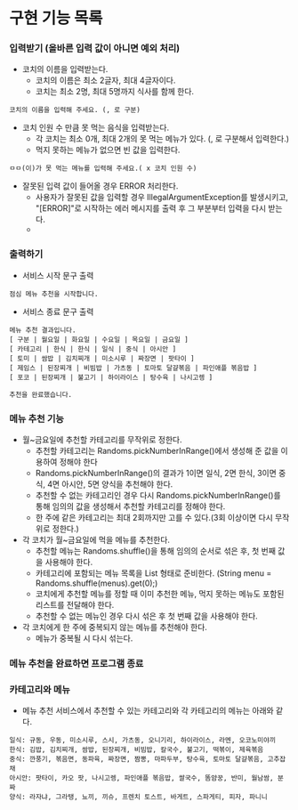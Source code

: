 # 구현 기능 목록

### 입력받기 (올바른 입력 값이 아니면 예외 처리)

- 코치의 이름을 입력받는다.
    - 코치의 이름은 최소 2글자, 최대 4글자이다.
    - 코치는 최소 2명, 최대 5명까지 식사를 함께 한다.

```
코치의 이름을 입력해 주세요. (, 로 구분)
```

- 코치 인원 수 만큼 못 먹는 음식을 입력받는다.
    - 각 코치는 최소 0개, 최대 2개의 못 먹는 메뉴가 있다. (, 로 구분해서 입력한다.)
    - 먹지 못하는 메뉴가 없으면 빈 값을 입력한다.

```
ㅁㅁ(이)가 못 먹는 메뉴를 입력해 주세요.( x 코치 인원 수)
```

- 잘못된 입력 값이 들어올 경우 ERROR 처리한다.
    - 사용자가 잘못된 값을 입력할 경우 IllegalArgumentException를 발생시키고, "[ERROR]"로 시작하는 에러 메시지를 출력 후 그 부분부터 입력을 다시 받는다.
    - 
### 출력하기

- 서비스 시작 문구 출력

```
점심 메뉴 추천을 시작합니다.
```

- 서비스 종료 문구 출력

```
메뉴 추천 결과입니다.
[ 구분 | 월요일 | 화요일 | 수요일 | 목요일 | 금요일 ]
[ 카테고리 | 한식 | 한식 | 일식 | 중식 | 아시안 ]
[ 토미 | 쌈밥 | 김치찌개 | 미소시루 | 짜장면 | 팟타이 ]
[ 제임스 | 된장찌개 | 비빔밥 | 가츠동 | 토마토 달걀볶음 | 파인애플 볶음밥 ]
[ 포코 | 된장찌개 | 불고기 | 하이라이스 | 탕수육 | 나시고렝 ]

추천을 완료했습니다.
```

### 메뉴 추천 기능

- 월~금요일에 추천할 카테고리를 무작위로 정한다.
    - 추천할 카테고리는 Randoms.pickNumberInRange()에서 생성해 준 값을 이용하여 정해야 한다
    - Randoms.pickNumberInRange()의 결과가 1이면 일식, 2면 한식, 3이면 중식, 4면 아시안, 5면 양식을 추천해야 한다.
    - 추천할 수 없는 카테고리인 경우 다시 Randoms.pickNumberInRange()를 통해 임의의 값을 생성해서 추천할 카테고리를 정해야 한다.
    - 한 주에 같은 카테고리는 최대 2회까지만 고를 수 있다.(3회 이상이면 다시 무작위로 정한다.)
- 각 코치가 월~금요일에 먹을 메뉴를 추천한다.
    - 추천할 메뉴는 Randoms.shuffle()을 통해 임의의 순서로 섞은 후, 첫 번째 값을 사용해야 한다.
    - 카테고리에 포함되는 메뉴 목록을 List<String> 형태로 준비한다. (String menu = Randoms.shuffle(menus).get(0);)
    - 코치에게 추천할 메뉴를 정할 때 이미 추천한 메뉴, 먹지 못하는 메뉴도 포함된 리스트를 전달해야 한다.
    - 추천할 수 없는 메뉴인 경우 다시 섞은 후 첫 번째 값을 사용해야 한다.
- 각 코치에게 한 주에 중복되지 않는 메뉴를 추천해야 한다.
    - 메뉴가 중복될 시 다시 섞는다.
    
### 메뉴 추천을 완료하면 프로그램 종료

### 카테고리와 메뉴

- 메뉴 추천 서비스에서 추천할 수 있는 카테고리와 각 카테고리의 메뉴는 아래와 같다.

```
일식: 규동, 우동, 미소시루, 스시, 가츠동, 오니기리, 하이라이스, 라멘, 오코노미야끼
한식: 김밥, 김치찌개, 쌈밥, 된장찌개, 비빔밥, 칼국수, 불고기, 떡볶이, 제육볶음
중식: 깐풍기, 볶음면, 동파육, 짜장면, 짬뽕, 마파두부, 탕수육, 토마토 달걀볶음, 고추잡채
아시안: 팟타이, 카오 팟, 나시고렝, 파인애플 볶음밥, 쌀국수, 똠얌꿍, 반미, 월남쌈, 분짜
양식: 라자냐, 그라탱, 뇨끼, 끼슈, 프렌치 토스트, 바게트, 스파게티, 피자, 파니니
```